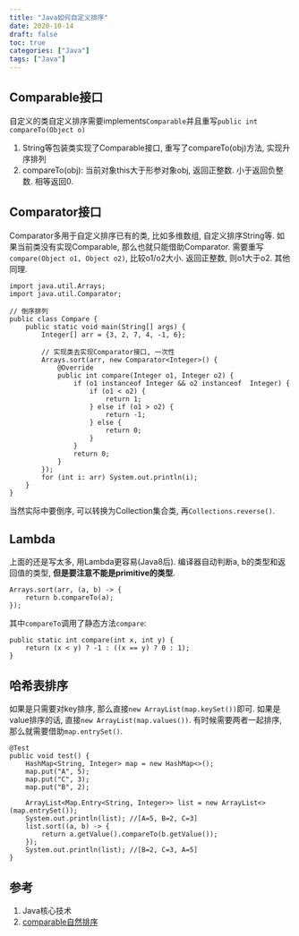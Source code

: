 ```yaml
---
title: "Java如何自定义排序"
date: 2020-10-14
draft: false
toc: true
categories: ["Java"]
tags: ["Java"]
---
```


## Comparable接口
自定义的类自定义排序需要implements``Comparable``并且重写`public int compareTo(Object o)`
1. String等包装类实现了Comparable接口, 重写了compareTo(obj)方法, 实现升序排列
2. compareTo(obj): 当前对象this大于形参对象obj, 返回正整数. 小于返回负整数. 相等返回0.

## Comparator接口
Comparator多用于自定义排序已有的类, 比如多维数组, 自定义排序String等. 如果当前类没有实现Comparable, 那么也就只能借助Comparator. 需要重写`compare(Object o1, Object o2)`, 比较o1/o2大小. 返回正整数, 则o1大于o2. 其他同理. 

```
import java.util.Arrays;
import java.util.Comparator;

// 倒序排列
public class Compare {
    public static void main(String[] args) {
        Integer[] arr = {3, 2, 7, 4, -1, 6};

        // 实现类去实现Comparator接口, 一次性
        Arrays.sort(arr, new Comparator<Integer>() {
            @Override
            public int compare(Integer o1, Integer o2) {
                if (o1 instanceof Integer && o2 instanceof  Integer) {
                    if (o1 < o2) {
                        return 1;
                    } else if (o1 > o2) {
                        return -1;
                    } else {
                        return 0;
                    }
                }
                return 0;
            }
        });
        for (int i: arr) System.out.println(i);
    }
}
```

当然实际中要倒序, 可以转换为Collection集合类, 再`Collections.reverse()`.

## Lambda
上面的还是写太多, 用Lambda更容易(Java8后). 编译器自动判断a, b的类型和返回值的类型, **但是要注意不能是primitive的类型**.
```
Arrays.sort(arr, (a, b) -> {
    return b.compareTo(a);
});
```

其中`compareTo`调用了静态方法`compare`:
```
public static int compare(int x, int y) {
    return (x < y) ? -1 : ((x == y) ? 0 : 1);
}
```

## 哈希表排序
如果是只需要对key排序, 那么直接`new ArrayList(map.keySet())`即可. 如果是value排序的话, 直接`new ArrayList(map.values())`. 有时候需要两者一起排序, 那么就需要借助`map.entrySet()`.
```
@Test
public void test() {
    HashMap<String, Integer> map = new HashMap<>();
    map.put("A", 5);
    map.put("C", 3);
    map.put("B", 2);

    ArrayList<Map.Entry<String, Integer>> list = new ArrayList<>(map.entrySet());
    System.out.println(list); //[A=5, B=2, C=3]
    list.sort((a, b) -> {
        return a.getValue().compareTo(b.getValue());
    });
    System.out.println(list); //[B=2, C=3, A=5]
}
```

## 参考
1. Java核心技术
2. [comparable自然排序](https://www.bilibili.com/video/BV1Kb411W75N?p=491)